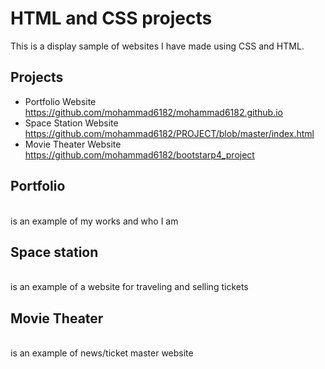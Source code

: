 # HTML and CSS projects
This is a display sample of websites I have made using CSS and HTML.

<h2><b>Projects</B></h2>


* Portfolio Website https://github.com/mohammad6182/mohammad6182.github.io
* Space Station Website https://github.com/mohammad6182/PROJECT/blob/master/index.html
* Movie Theater Website  https://github.com/mohammad6182/bootstarp4_project


<h2>Portfolio</h2><br> is an example of my works and who I am
<br><h2>Space station </h2><br> is an example of a website for traveling and selling tickets
<br><h2>Movie Theater </h2><br> is an example of news/ticket master website
